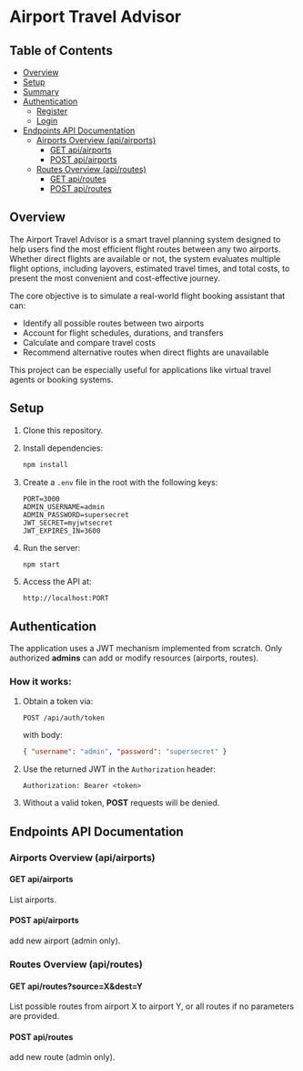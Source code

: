 # Airport Travel Advisor #

## Table of Contents ##

- [Overview](#overview)
- [Setup](#setup)
- [Summary](#summary-of-the-relationship-between-objects)
- [Authentication](./documentation/AUTH-README.md#authentication)
    - [Register](./documentation/AUTH-README.md#register)
    - [Login](./documentation/AUTH-README.md#login)
- [Endpoints API Documentation](./documentation/ENDPOINTS-README.md#endpoints-api-documentation)
  - [Airports Overview (api/airports)](./documentation/ENDPOINTS-README.md#airports-overview-apiairports)
    - [GET api/airports](./documentation/ENDPOINTS-README.md#get-apiairports)
    - [POST api/airports](./documentation/ENDPOINTS-README.md#post-apiairports)
  - [Routes Overview (api/routes)](./documentation/ENDPOINTS-README.md#routes-overview-apiroutes)
    - [GET api/routes](./documentation/ENDPOINTS-README.md#put-apiroutes)
    - [POST api/routes](./documentation/ENDPOINTS-README.md#delete-apiroutes)

## Overview

The Airport Travel Advisor is a smart travel planning system designed to help users find the most efficient flight routes between any two airports. Whether direct flights are available or not, the system evaluates multiple flight options, including layovers, estimated travel times, and total costs, to present the most convenient and cost-effective journey.

The core objective is to simulate a real-world flight booking assistant that can:
- Identify all possible routes between two airports
- Account for flight schedules, durations, and transfers
- Calculate and compare travel costs
- Recommend alternative routes when direct flights are unavailable

This project can be especially useful for applications like virtual travel agents or booking systems.

## Setup

1. Clone this repository.
2. Install dependencies:

   ```bash
   npm install
   ```

3. Create a `.env` file in the root with the following keys:

   ```env
   PORT=3000
   ADMIN_USERNAME=admin
   ADMIN_PASSWORD=supersecret
   JWT_SECRET=myjwtsecret
   JWT_EXPIRES_IN=3600
   ```

4. Run the server:

   ```bash
   npm start
   ```

5. Access the API at:

   ```
   http://localhost:PORT
   ```

## Authentication

The application uses a JWT mechanism implemented from scratch. Only authorized **admins** can add or modify resources (airports, routes).

### How it works:

1. Obtain a token via:

   ```
   POST /api/auth/token
   ```

   with body:

   ```json
   { "username": "admin", "password": "supersecret" }
   ```

2. Use the returned JWT in the `Authorization` header:

   ```
   Authorization: Bearer <token>
   ```

3. Without a valid token, **POST** requests will be denied.

## Endpoints API Documentation

### Airports Overview (api/airports)

#### GET api/airports
List airports.

#### POST api/airports
add new airport (admin only).

### Routes Overview (api/routes)

#### GET api/routes?source=X&dest=Y
List possible routes from airport X to airport Y, or all routes if no parameters are provided.

#### POST api/routes
add new route (admin only).
